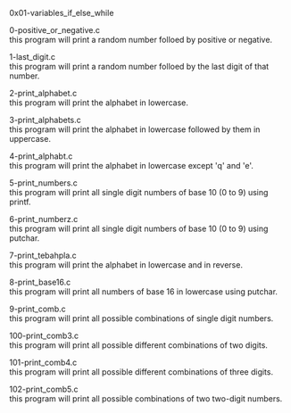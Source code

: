0x01-variables_if_else_while

0-positive_or_negative.c  
this program will print a random number folloed by positive or negative.

1-last_digit.c  
this program will print a random number folloed by the last digit of that number.

2-print_alphabet.c  
this program will print the alphabet in lowercase.

3-print_alphabets.c  
this program will print the alphabet in lowercase followed by them in uppercase.

4-print_alphabt.c  
this program will print the alphabet in lowercase except 'q' and 'e'.

5-print_numbers.c  
this program will print all single digit numbers of base 10 (0 to 9) using printf.

6-print_numberz.c  
this program will print all single digit numbers of base 10 (0 to 9) using putchar.

7-print_tebahpla.c  
this program will print the alphabet in lowercase and in reverse.

8-print_base16.c  
this program will print all numbers of base 16 in lowercase using putchar.

9-print_comb.c  
this program will print all possible combinations of single digit numbers.

100-print_comb3.c  
this program will print all possible different combinations of two digits.

101-print_comb4.c  
this program will print all possible different combinations of three digits.

102-print_comb5.c  
this program will print all possible combinations of two two-digit numbers.

